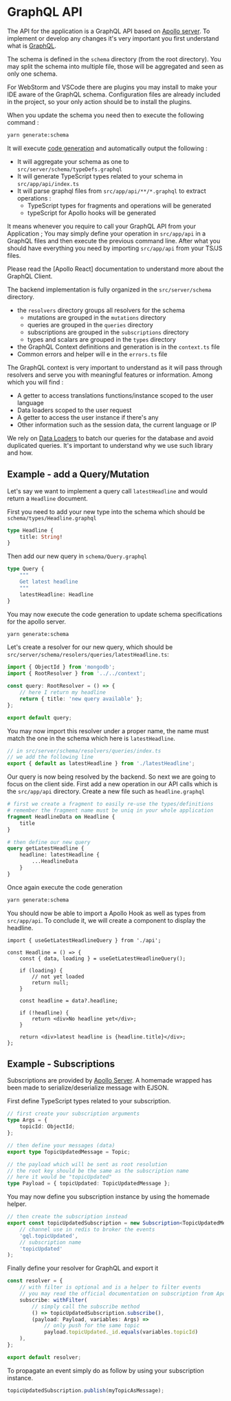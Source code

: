 # GraphQL API

The API for the application is a GraphQL API based on [Apollo server][apollo-server].
To implement or develop any changes it's very important you first understand what is [GraphQL][gql].

The schema is defined in the `schema` directory (from the root directory).
You may split the schema into multiple file, those will be aggregated and seen as only one schema.

For WebStorm and VSCode there are plugins you may install to make your IDE aware of the GraphQL schema.
Configuration files are already included in the project, so your only action should be to install the plugins.

When you update the schema you need then to execute the following command :

```bash
yarn generate:schema
```

It will execute [code generation][gql-gen] and automatically output the following :

-   It will aggregate your schema as one to `src/server/schema/typeDefs.graphql`
-   It will generate TypeScript types related to your schema in `src/app/api/index.ts`
-   It will parse graphql files from `src/app/api/**/*.graphql` to extract operations :
    -   TypeScript types for fragments and operations will be generated
    -   typeScript for Apollo hooks will be generated

It means whenever you require to call your GraphQL API from your Application ;
You may simply define your operation in `src/app/api` in a GraphQL files and then execute the previous command line.
After what you should have everything you need by importing `src/app/api` from your TS/JS files.

Please read the [Apollo React] documentation to understand more about the GraphQL Client.

[gql]: https://graphql.org/
[apollo-server]: https://www.apollographql.com/docs/apollo-server/
[apollo-react]: https://www.apollographql.com/docs/react
[gql-gen]: https://graphql-code-generator.com/

The backend implementation is fully organized in the `src/server/schema` directory.

-   the `resolvers` directory groups all resolvers for the schema
    -   mutations are grouped in the `mutations` directory
    -   queries are grouped in the `queries` directory
    -   subscriptions are grouped in the `subscriptions` directory
    -   types and scalars are grouped in the `types` directory
-   the GraphQL Context definitions and generation is in the `context.ts` file
-   Common errors and helper will e in the `errors.ts` file

The GraphQL context is very important to understand as it will pass through resolvers and serve you with meaningful features or information.
Among which you will find :

-   A getter to access translations functions/instance scoped to the user language
-   Data loaders scoped to the user request
-   A getter to access the user instance if there's any
-   Other information such as the session data, the current language or IP

We rely on [Data Loaders][data-loader] to batch our queries for the database and avoid duplicated queries.
It's important to understand why we use such library and how.

[data-loader]: https://github.com/graphql/dataloader

## Example - add a Query/Mutation

Let's say we want to implement a query call `latestHeadline` and would return a `Headline` document.

First you need to add your new type into the schema which should be `schema/types/Headline.graphql`

```graphql
type Headline {
    title: String!
}
```

Then add our new query in `schema/Query.graphql`

```graphql
type Query {
    """
    Get latest headline
    """
    latestHeadline: Headline
}
```

You may now execute the code generation to update schema specifications for the apollo server.

```bash
yarn generate:schema
```

Let's create a resolver for our new query, which should be `src/server/schema/resolers/queries/latestHeadline.ts`:

```typescript
import { ObjectId } from 'mongodb';
import { RootResolver } from '../../context';

const query: RootResolver = () => {
    // here I return my headline
    return { title: 'new query available' };
};

export default query;
```

You may now import this resolver under a proper name, the name must match the one in the schema which here is `latestHeadline`.

```typescript
// in src/server/schema/resolvers/queries/index.ts
// we add the following line
export { default as latestHeadline } from './latestHeadline';
```

Our query is now being resolved by the backend.
So next we are going to focus on the client side.
First add a new operation in our API calls which is the `src/app/api` directory.
Create a new file such as `headline.graphql`

```graphql
# first we create a fragment to easily re-use the types/definitions
# remember the fragment name must be uniq in your whole application
fragment HeadlineData on Headline {
    title
}

# then define our new query
query getLatestHeadline {
    headline: latestHeadline {
        ...HeadlineData
    }
}
```

Once again execute the code generation

```bash
yarn generate:schema
```

You should now be able to import a Apollo Hook as well as types from `src/app/api`.
To conclude it, we will create a component to display the headline.

```tsx
import { useGetLatestHeadlineQuery } from './api';

const Headline = () => {
    const { data, loading } = useGetLatestHeadlineQuery();

    if (loading) {
        // not yet loaded
        return null;
    }

    const headline = data?.headline;

    if (!headline) {
        return <div>No headline yet</div>;
    }

    return <div>latest headline is {headline.title}</div>;
};
```

## Example - Subscriptions

Subscriptions are provided by [Apollo Server][sub].
A homemade wrapped has been made to serialize/deserialize message with EJSON.

[sub]: https://www.apollographql.com/docs/apollo-server/data/subscriptions/

First define TypeScript types related to your subscription.

```ts
// first create your subscription arguments
type Args = {
    topicId: ObjectId;
};

// then define your messages (data)
export type TopicUpdatedMessage = Topic;

// the payload which will be sent as root resolution
// the root key should be the same as the subscription name
// here it would be "topicUpdated"
type Payload = { topicUpdated: TopicUpdatedMessage };
```

You may now define you subscription instance by using the homemade helper.

```ts
// then create the subscription instead
export const topicUpdatedSubscription = new Subscription<TopicUpdatedMessage>(
    // channel use in redis to broker the events
    'gql.topicUpdated',
    // subscription name
    'topicUpdated'
);
```

Finally define your resolver for GraphQL and export it

```ts
const resolver = {
    // with filter is optional and is a helper to filter events
    // you may read the official documentation on subscription from Apollo to understand more
    subscribe: withFilter(
        // simply call the subscribe method
        () => topicUpdatedSubscription.subscribe(),
        (payload: Payload, variables: Args) =>
            // only push for the same topic
            payload.topicUpdated._id.equals(variables.topicId)
    ),
};

export default resolver;
```

To propagate an event simply do as follow by using your subscription instance.

```ts
topicUpdatedSubscription.publish(myTopicAsMessage);
```
